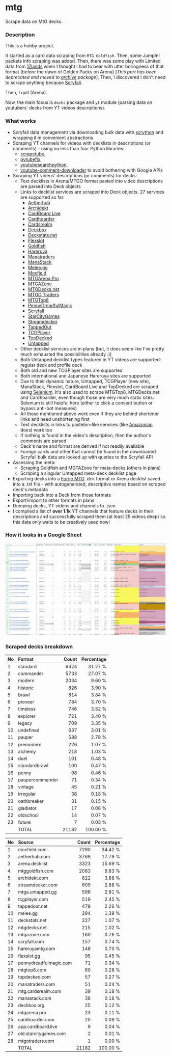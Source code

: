 # mtg
Scrape data on MtG decks.

### Description

This is a hobby project.

It started as a card data scraping from `MTG Goldfish`. Then, some JumpIn! packets info scraping 
was added. Then, there was some play with Limited data from [17lands](https://www.17lands.com) when 
I thought I had to bear with utter boringness of that format (before the dawn of Golden Packs on 
Arena) [_This part has been deprecated and moved to [archive](https://github.com/z33kz33k/mtg/tree/2d5eb0c758953d38ac51840ed3e49c2c25b4fe91/mtgcards/archive) package_]. Then, I discovered I 
don't need to scrape anything because [Scryfall](https://scryfall.com).

Then, I quit (Arena).

Now, the main focus is `decks` package and `yt` module (parsing data on youtubers' decks from YT videos 
descriptions).

### What works

* Scryfall data management via downloading bulk data with 
  [scrython](https://github.com/NandaScott/Scrython) and wrapping it in convenient abstractions
* Scraping YT channels for videos with decklists in descriptions (or comments) - using no less than 
  four Python libraries: 
    * [scrapetube](https://github.com/dermasmid/scrapetube),
    * [pytubefix](https://github.com/JuanBindez/pytubefix),
    * [youtubesearchpython](https://github.com/alexmercerind/youtube-search-python), 
    * [youtube-comment-downloader](https://github.com/egbertbouman/youtube-comment-downloader) 
  to avoid bothering with Google APIs
* Scraping YT videos' descriptions (or comments) for decks:    
    * Text decklists in Arena/MTGO format pasted into video descriptions are parsed into Deck objects
    * Links to decklist services are scraped into Deck objects. 27 services are supported so far:
        * [Aetherhub](https://aetherhub.com)
        * [Archidekt](https://archidekt.com)
        * [CardBoard Live](https://cardboard.live)
        * [Cardhoarder](https://www.cardhoarder.com)
        * [Cardsrealm](https://mtg.cardsrealm.com/en-us/)
        * [Deckbox](https://deckbox.org)
        * [Deckstats.net](https://deckstats.net)
        * [Flexslot](https://flexslot.gg)
        * [Goldfish](https://www.mtggoldfish.com)
        * [Hareruya](https://www.hareruyamtg.com/en/)
        * [Manatraders](https://www.manatraders.com)
        * [ManaStack](https://manastack.com/home)
        * [Melee.gg](https://melee.gg)
        * [Moxfield](https://www.moxfield.com)
        * [MTGArena.Pro](https://mtgarena.pro)
        * [MTGAZone](https://mtgazone.com)
        * [MTGDecks.net](https://mtgdecks.net)
        * [MTGO Traders](https://www.mtgotraders.com/store/index.html)
        * [MTGTop8](https://mtgtop8.com/index)
        * [PennyDreadfulMagic](https://pennydreadfulmagic.com)
        * [Scryfall](https://scryfall.com)
        * [StarCityGames](https://starcitygames.com)
        * [Streamdecker](https://www.streamdecker.com/landing)
        * [TappedOut](https://tappedout.net)
        * [TCGPlayer](https://infinite.tcgplayer.com)
        * [TopDecked](https://www.topdecked.com)
        * [Untapped](https://mtga.untapped.gg) 
    * Other decklist services are in plans (but, it does seem like I've pretty much exhausted the 
      possibilities already :))
    * Both Untapped decklist types featured in YT videos are supported: regular deck and profile deck
    * Both old and new TCGPlayer sites are supported
    * Both international and Japanese Hareruya sites are supported 
    * Due to their dynamic nature, Untapped, TCGPlayer (new site), ManaStack, Flexslot, CardBoard Live 
      and TopDecked are scraped using [Selenium](https://github.com/SeleniumHQ/Selenium). It's also used to scrape MTGTop8, MTGDecks.net and 
      Cardhoarder, even though those are very much static sites. Selenium is still helpful here 
      (either to click a consent button or bypass anti-bot measures)
    * All those mentioned above work even if they are behind shortener links and need unshortening first
    * Text decklists in links to pastebin-like services (like [Amazonian](https://www.youtube.com/@Amazonian) does) work too
    * If nothing is found in the video's description, then the author's comments are parsed
    * Deck's name and format are derived if not readily available
    * Foreign cards and other that cannot be found in the downloaded Scryfall bulk data are looked 
      up with queries to the Scryfall API
* Assessing the meta:
    * Scraping Goldfish and MGTAZone for meta-decks (others in plans)
    * Scraping a singular Untapped meta-deck decklist page
* Exporting decks into a [Forge MTG](https://github.com/Card-Forge/forge) .dck format or Arena 
  decklist saved into a .txt file - with autogenerated, descriptive names based on scraped deck's 
  metadata
* Importing back into a Deck from those formats
* Export/import to other formats in plans
* Dumping decks, YT videos and channels to .json
* I compiled a list of **over 1.1k** YT channels that feature decks in their descriptions and successfully 
  scraped them (at least 25 videos deep) so this data only waits to be creatively used now!

### How it looks in a Google Sheet
![Most popular channels](assets/channels.jpg)

### Scraped decks breakdown
| No | Format | Count | Percentage |
|:---|:-----|------:|-----------:|
| 1  | standard        | 6624 |    31.27 % |
| 2  | commander       | 5733 |    27.07 % |
| 3  | modern          | 2034 |     9.60 % |
| 4  | historic        |  826 |     3.90 % |
| 5  | brawl           |  814 |     3.84 % |
| 6  | pioneer         |  784 |     3.70 % |
| 7  | timeless        |  746 |     3.52 % |
| 8  | explorer        |  721 |     3.40 % |
| 9  | legacy          |  709 |     3.35 % |
| 10 | undefined       |  637 |     3.01 % |
| 11 | pauper          |  588 |     2.78 % |
| 12 | premodern       |  226 |     1.07 % |
| 13 | alchemy         |  218 |     1.03 % |
| 14 | duel            |  101 |     0.48 % |
| 15 | standardbrawl   |  100 |     0.47 % |
| 16 | penny           |   98 |     0.46 % |
| 17 | paupercommander |   71 |     0.34 % |
| 18 | vintage         |   45 |     0.21 % |
| 19 | irregular       |   38 |     0.18 % |
| 20 | oathbreaker     |   31 |     0.15 % |
| 21 | gladiator       |   17 |     0.08 % |
| 22 | oldschool       |   14 |     0.07 % |
| 23 | future          |    7 |     0.03 % |
|  | TOTAL           | 21182 | 100.00 %|

| No | Source | Count | Percentage |
|:---|:-----|------:|-----------:|
| 1  | moxfield.com           | 7290 |    34.42 % |
| 2  | aetherhub.com          | 3769 |    17.79 % |
| 3  | arena.decklist         | 3323 |    15.69 % |
| 4  | mtggoldfish.com        | 2083 |     9.83 % |
| 5  | archidekt.com          |  822 |     3.88 % |
| 6  | streamdecker.com       |  609 |     2.88 % |
| 7  | mtga.untapped.gg       |  596 |     2.81 % |
| 8  | tcgplayer.com          |  519 |     2.45 % |
| 9  | tappedout.net          |  479 |     2.26 % |
| 10 | melee.gg               |  294 |     1.39 % |
| 11 | deckstats.net          |  227 |     1.07 % |
| 12 | mtgdecks.net           |  215 |     1.02 % |
| 13 | mtgazone.com           |  160 |     0.76 % |
| 14 | scryfall.com           |  157 |     0.74 % |
| 15 | hareruyamtg.com        |  148 |     0.70 % |
| 16 | flexslot.gg            |   95 |     0.45 % |
| 17 | pennydreadfulmagic.com |   71 |     0.34 % |
| 18 | mtgtop8.com            |   60 |     0.28 % |
| 19 | topdecked.com          |   57 |     0.27 % |
| 20 | manatraders.com        |   51 |     0.24 % |
| 21 | mtg.cardsrealm.com     |   39 |     0.18 % |
| 22 | manastack.com          |   38 |     0.18 % |
| 23 | deckbox.org            |   25 |     0.12 % |
| 24 | mtgarena.pro           |   23 |     0.11 % |
| 25 | cardhoarder.com        |   20 |     0.09 % |
| 26 | app.cardboard.live     |    9 |     0.04 % |
| 27 | old.starcitygames.com  |    2 |     0.01 % |
| 28 | mtgotraders.com        |    1 |     0.00 % |
|  | TOTAL                  | 21182 | 100.00 %|
